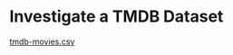 # Investigate a TMDB Dataset
[tmdb-movies.csv](https://github.com/Tee-works/Projects/files/9440145/tmdb-movies.csv)
